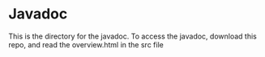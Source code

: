 Javadoc
=======

This is the directory for the javadoc. To access the javadoc, download this repo, and read the overview.html in the src file
